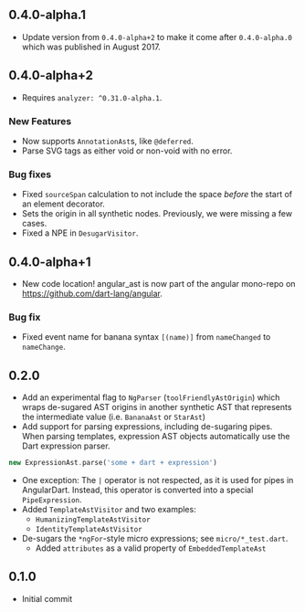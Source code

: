 ## 0.4.0-alpha.1

- Update version from `0.4.0-alpha+2` to make it come after `0.4.0-alpha.0`
  which was published in August 2017.

## 0.4.0-alpha+2

- Requires `analyzer: ^0.31.0-alpha.1`.

### New Features
- Now supports `AnnotationAst`s, like `@deferred`.
- Parse SVG tags as either void or non-void with no error.

### Bug fixes
- Fixed `sourceSpan` calculation to not include the space *before* the start of
  an element decorator.
- Sets the origin in all synthetic nodes. Previously, we were missing a few cases.
- Fixed a NPE in `DesugarVisitor`.

## 0.4.0-alpha+1

- New code location! angular_ast is now part of the angular mono-repo on
  https://github.com/dart-lang/angular.

### Bug fix

- Fixed event name for banana syntax `[(name)]` from `nameChanged` to
  `nameChange`.

## 0.2.0

- Add an experimental flag to `NgParser` (`toolFriendlyAstOrigin`) which
  wraps de-sugared AST origins in another synthetic AST that represents
  the intermediate value (i.e. `BananaAst` or `StarAst`)
- Add support for parsing expressions, including de-sugaring pipes. When
  parsing templates, expression AST objects automatically use the Dart
  expression parser.

```dart
new ExpressionAst.parse('some + dart + expression')
```

- One exception: The `|` operator is not respected, as it is used for
  pipes in AngularDart. Instead, this operator is converted into a
  special `PipeExpression`.
- Added `TemplateAstVisitor` and two examples:
    - `HumanizingTemplateAstVisitor`
    - `IdentityTemplateAstVisitor`
- De-sugars the `*ngFor`-style micro expressions; see `micro/*_test.dart`.
    - Added `attributes` as a valid property of `EmbeddedTemplateAst`

## 0.1.0

- Initial commit
